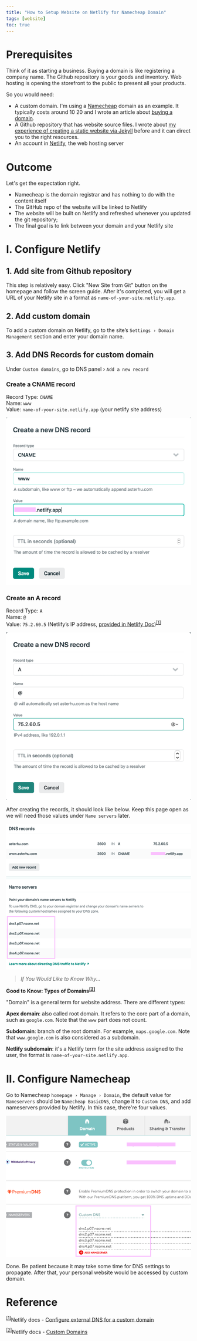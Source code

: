 ```yaml
---
title: "How to Setup Website on Netlify for Namecheap Domain"
tags: [website]
toc: true
---
```


# Prerequisites

Think of it as starting a business. Buying a domain is like registering a company name. The Github repository is your goods and inventory. Web hosting is opening the storefront to the public to present all your products.

So you would need:

- A custom domain. I'm using a [Namecheap](http://namecheap.com/) domain as an example. It typically costs around $10~$20 and I wrote an article about [buying a domain](/custom-domain-for-personal-website).
- A Github repository that has website source files. I wrote about [my experience of creating a static website via Jekyll](/create-site-with-jekyll) before and it can direct you to the right resources.
- An account in [Netlify](https://www.netlify.com), the web hosting server

# Outcome

Let's get the expectation right.

- Namecheap is the domain registrar and has nothing to do with the content itself
- The GitHub repo of the website will be linked to Netlify
- The website will be built on Netlify and refreshed whenever you updated the git repository;
- The final goal is to link between your domain and your Netlify site

# I. Configure Netlify

## 1. Add site from Github repository

This step is relatively easy. Click "New Site from Git" button on the homepage and follow the screen guide. After it's completed, you will get a URL of your Netlify site in a format as `name-of-your-site.netlify.app`.

## 2. Add custom domain

To add a custom domain on Netlify, go to the site’s `Settings › Domain Management` section and enter your domain name.

## 3. Add DNS Records for custom domain

Under `Custom domains`, go to DNS panel › `Add a new record`

### Create a CNAME record

Record Type: `CNAME`  
Name: `www`  
Value: `name-of-your-site.netlify.app` (your netlify site address)  

![CNAME Record](CNAME-record.png)

### Create an A record

Record Type: `A`  
Name: `@`  
Value: `75.2.60.5` (Netlify’s IP address, [provided in Netlify Doc](https://docs.netlify.com/domains-https/custom-domains/configure-external-dns/))<sup id="dns">[[1]](#reference)</sup>

![A Record](A-record.png)

After creating the records, it should look like below. Keep this page open as we will need those values under `Name servers` later.

![Records](records.png)

> *If You Would Like to Know Why...*

**Good to Know: Types of Domains<sup id="domain">[[2]](#reference)</sup>**

"Domain" is a general term for website address. There are different types:

**Apex domain**: also called root domain. It refers to the core part of a domain, such as `google.com`. Note that the `www` part does not count.

**Subdomain**: branch of the root domain. For example, `maps.google.com`. Note that `www.google.com` is also considered as a subdomain.

**Netlify subdomain**: it's a Netlify term for the site address assigned to the user, the format is `name-of-your-site.netlify.app`.

# II. Configure Namecheap

Go to Namecheap `homepage › Manage › Domain`, the default value for `Nameservers` should be `Namecheap BasicDNS`, change it to `Custom DNS`, and add nameservers provided by Netlify. In this case, there're four values.

![namecheap](namecheap.png)

Done. Be patient because it may take some time for DNS settings to propagate. After that, your personal website would be accessed by custom domain.

# Reference

<sup>[[1]](#dns)</sup>Netlify docs - [Configure external DNS for a custom domain](https://docs.netlify.com/domains-https/custom-domains/configure-external-dns/)

<sup>[[2]](#domain)</sup>Netlify docs - [Custom Domains](https://docs.netlify.com/domains-https/custom-domains/)